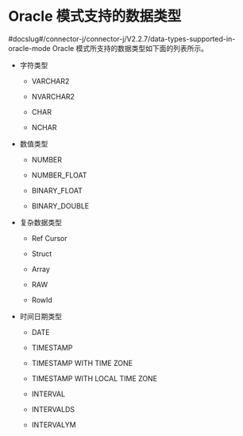 Oracle 模式支持的数据类型 
=====================================
#docslug#/connector-j/connector-j/V2.2.7/data-types-supported-in-oracle-mode
Oracle 模式所支持的数据类型如下面的列表所示。

* 字符类型

  * VARCHAR2

    
  
  * NVARCHAR2

    
  
  * CHAR

    
  
  * NCHAR

    
  

  

* 数值类型

  * NUMBER

    
  
  * NUMBER_FLOAT

    
  
  * BINARY_FLOAT

    
  
  * BINARY_DOUBLE

    
  

  

* 复杂数据类型

  * Ref Cursor

    
  
  * Struct

    
  
  * Array

    
  
  * RAW

    
  
  * RowId

    
  

  

* 时间日期类型

  * DATE

    
  
  * TIMESTAMP

    
  
  * TIMESTAMP WITH TIME ZONE

    
  
  * TIMESTAMP WITH LOCAL TIME ZONE

    
  
  * INTERVAL

    
  
  * INTERVALDS

    
  
  * INTERVALYM

    
  

  




